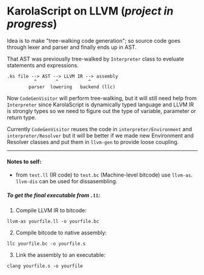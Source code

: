 # KarolaScript on LLVM (*project in progress*)

Idea is to make "tree-walking code generation"; so source code goes through lexer and parser and finally ends up in AST.

That AST was previouslly tree-walked by `Interpreter` class to eveluate statements and expressions.

```
.ks file --> AST --> LLVM IR --> assembly
          ^       ^           ^
        parser  lowering   backend (llc)
```

Now `CodeGenVisitor` will perform tree-walking, but it will still need help from `Interpreter` since KarolaScript is dynamically typed language and LLVM IR is strongly types so we need to figure out the type of variable, parameter or return type.

Currently `CodeGenVisitor` reuses the code in `interpreter/Environment` and `interpreter/Resolver` but it will be better if we made new Environment and Resolver classes and put them in `llvm-gen` to provide loose coupling.

***

#### Notes to self:
- from `test.ll` (IR code) to `test.bc` (Machine-level bitcode) use `llvm-as`. `llvm-dis` can be used for dissasembling.

##### To get the final executable from `.ll`:
1. Compile LLVM IR to bitcode:
```
llvm-as yourfile.ll -o yourfile.bc
```
2. Compile bitcode to native assembly:
```
llc yourfile.bc -o yourfile.s
```
3. Link the assembly to an executable:
```
clang yourfile.s -o yourfile
```
